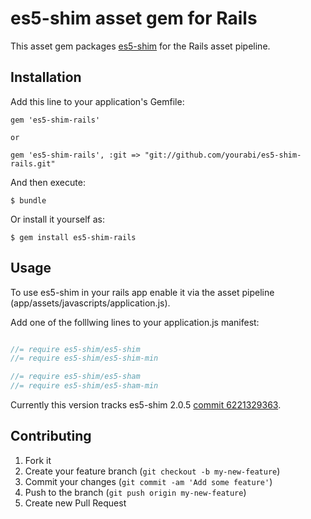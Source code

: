 # es5-shim asset gem for Rails

This asset gem packages [es5-shim](https://github.com/kriskowal/es5-shim) for the Rails asset pipeline.

## Installation

Add this line to your application's Gemfile:

    gem 'es5-shim-rails'

    or

    gem 'es5-shim-rails', :git => "git://github.com/yourabi/es5-shim-rails.git"
    

And then execute:

    $ bundle

Or install it yourself as:

    $ gem install es5-shim-rails

## Usage

To use es5-shim in your rails app enable it via the asset pipeline (app/assets/javascripts/application.js).

Add one of the folllwing lines to your application.js manifest:

```js

//= require es5-shim/es5-shim                                                                                                                                                                                                                               
//= require es5-shim/es5-shim-min                                                                                                                                                                                                                               

//= require es5-shim/es5-sham                                                                                                                                                                                                                               
//= require es5-shim/es5-sham-min                                                                                                                                                                                                                               

```

Currently this version tracks es5-shim 2.0.5 [commit 6221329363](https://github.com/msievers/es5-shim-rails/commit/62213293633462d04770e658c6e8e4427c67d96a).

## Contributing

1. Fork it
2. Create your feature branch (`git checkout -b my-new-feature`)
3. Commit your changes (`git commit -am 'Add some feature'`)
4. Push to the branch (`git push origin my-new-feature`)
5. Create new Pull Request
